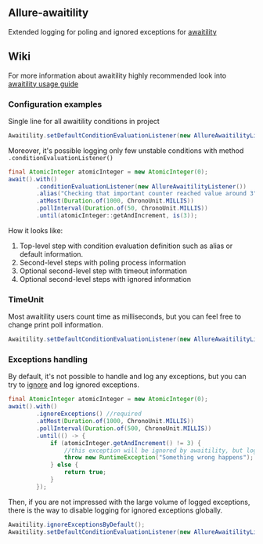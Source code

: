 ## Allure-awaitility
Extended logging for poling and ignored exceptions for [awaitility](https://github.com/awaitility/awaitility)


## Wiki
For more information about awaitility highly recommended look into [awaitility usage guide](https://github.com/awaitility/awaitility/wiki/Usage)


### Configuration examples
Single line for all awaitility conditions in project
```java
Awaitility.setDefaultConditionEvaluationListener(new AllureAwaitilityListener());
```

Moreover, it's possible logging only few unstable conditions with method `.conditionEvaluationListener()`
```java
final AtomicInteger atomicInteger = new AtomicInteger(0);
await().with()
        .conditionEvaluationListener(new AllureAwaitilityListener())
        .alias("Checking that important counter reached value around 3")
        .atMost(Duration.of(1000, ChronoUnit.MILLIS))
        .pollInterval(Duration.of(50, ChronoUnit.MILLIS))
        .until(atomicInteger::getAndIncrement, is(3));
```

How it looks like:
1. Top-level step with condition evaluation definition such as alias or default information.
2. Second-level steps with poling process information
3. Optional second-level step with timeout information
4. Optional second-level steps with ignored information


### TimeUnit
Most awaitility users count time as milliseconds, but you can feel free to change print poll information.
```java
Awaitility.setDefaultConditionEvaluationListener(new AllureAwaitilityListener().setUnit(TimeUnit.SECONDS));
```


### Exceptions handling
By default, it's not possible to handle and log any exceptions, but you can try to 
[ignore](https://github.com/awaitility/awaitility/wiki/Usage#ignoring-exceptions) and log ignored exceptions. 

```java
final AtomicInteger atomicInteger = new AtomicInteger(0);
await().with()
        .ignoreExceptions() //required
        .atMost(Duration.of(1000, ChronoUnit.MILLIS))
        .pollInterval(Duration.of(500, ChronoUnit.MILLIS))
        .until(() -> {
            if (atomicInteger.getAndIncrement() != 3) {
                //this exception will be ignored by awaitility, but logged into Allure
                throw new RuntimeException("Something wrong happens");
            } else {
                return true;
            }
        });
```

Then, if you are not impressed with the large volume of logged exceptions, there is the way to disable logging for 
ignored exceptions globally.

```java
Awaitility.ignoreExceptionsByDefault();
Awaitility.setDefaultConditionEvaluationListener(new AllureAwaitilityListener().setLogIgnoredExceptions(false));
```